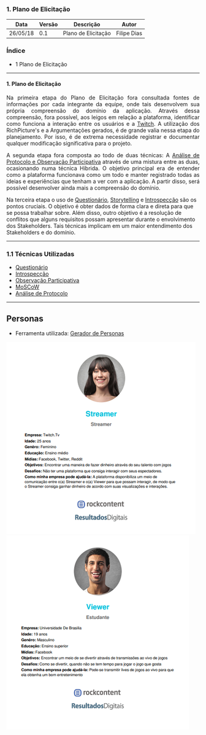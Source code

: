 ### 1. Plano de Elicitação

|Data|Versão|Descrição|Autor|
|----|----|----|----|
|26/05/18|0.1|Plano de Elicitação|Filipe Dias|

### Índice

* 1 Plano de Elicitação 

__________

#### 1. Plano de Elicitação

<p align = justify>
Na primeira etapa do Plano de Elicitação fora consultada fontes de informações por cada integrante da equipe, onde tais desenvolvem sua própria compreensão do domínio da aplicação. Através dessa compreensão, fora possível, aos leigos em relação a plataforma, identificar como funciona a interação entre os usuários e a <a href="https://github.com/gabrielziegler3/Requisitos-2018-1/wiki/Twitch">Twitch</a>.  A utilização dos RichPicture's e a Argumentações gerados, é de grande valia nessa etapa do planejamento. Por isso, é de extrema necessidade registrar e documentar qualquer modificação significativa para o projeto.

<p align = justify>
A segunda etapa fora composta ao todo de duas técnicas: A <a href="https://github.com/gabrielziegler3/Requisitos-2018-1/wiki/H%C3%ADbrido-(An%C3%A1lise-de-Protocolo--&-Observa%C3%A7%C3%A3o-Participativa)">Análise de Protocolo e Observação Participativa</a> através de uma mistura entre as duas, ocasionando numa técnica Híbrida. O objetivo principal era de entender como a plataforma funcionava como um todo e manter registrado todas as ideias e experiências que tenham a ver com a aplicação. A partir disso, será possível desenvolver ainda mais a compreensão do domínio. 

<p align = jusitfy>
Na terceira etapa o uso de <a href="https://github.com/gabrielziegler3/Requisitos-2018-1/wiki/Questionario">Questionário</a>, <a href="https://github.com/gabrielziegler3/Requisitos-2018-1/wiki/Storytelling">Storytelling</a> e <a href="https://github.com/gabrielziegler3/Requisitos-2018-1/wiki/Introspec%C3%A7%C3%A3o">Introspecção</a> são os pontos cruciais. O objetivo é obter dados de forma clara e direta para que se possa trabalhar sobre. Além disso, outro objetivo é a resolução de conflitos que alguns requisitos possam apresentar durante o envolvimento dos Stakeholders. Tais técnicas implicam em um maior entendimento dos Stakeholders e do domínio.

_________

### 1.1 Técnicas Utilizadas
* [Questionário](https://github.com/gabrielziegler3/Requisitos-2018-1/wiki/Questionario)
* [Introspecção](https://github.com/gabrielziegler3/Requisitos-2018-1/wiki/Introspec%C3%A7%C3%A3o)
* [Observação Participativa](https://github.com/gabrielziegler3/Requisitos-2018-1/wiki/H%C3%ADbrido-(An%C3%A1lise-de-Protocolo--&-Observa%C3%A7%C3%A3o-Participativa))
* [MoSCoW](https://github.com/gabrielziegler3/Requisitos-2018-1/wiki/MoSCoW)
* [Análise de Protocolo](https://github.com/gabrielziegler3/Requisitos-2018-1/wiki/H%C3%ADbrido-(An%C3%A1lise-de-Protocolo--&-Observa%C3%A7%C3%A3o-Participativa))
_________

## Personas
* Ferramenta utilizada: [Gerador de Personas](https://geradordepersonas.com.br/)

<img src="./images/Personas/StreamerPersona.png">
<img src="./images/Personas/ViewerPersona.png">